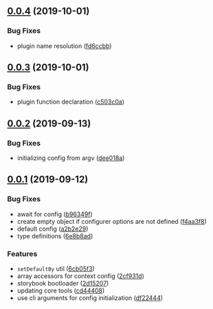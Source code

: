 ## [0.0.4](https://github.com/gavar/webpackery/compare/v/core/0.0.3...v/core/0.0.4) (2019-10-01)


### Bug Fixes

* plugin name resolution ([fd6ccbb](https://github.com/gavar/webpackery/commit/fd6ccbb))

## [0.0.3](https://github.com/gavar/webpackery/compare/v/core/0.0.2...v/core/0.0.3) (2019-10-01)


### Bug Fixes

* plugin function declaration ([c503c0a](https://github.com/gavar/webpackery/commit/c503c0a))

## [0.0.2](https://github.com/gavar/webpackery/compare/v/core/0.0.1...v/core/0.0.2) (2019-09-13)


### Bug Fixes

* initializing config from argv ([dee018a](https://github.com/gavar/webpackery/commit/dee018a))

## [0.0.1](https://github.com/gavar/webpackery/compare/v/core/0.0.0...v/core/0.0.1) (2019-09-12)


### Bug Fixes

* await for config ([b96349f](https://github.com/gavar/webpackery/commit/b96349f))
* create empty object if configurer options are not defined ([f4aa3f8](https://github.com/gavar/webpackery/commit/f4aa3f8))
* default config ([a2b2e29](https://github.com/gavar/webpackery/commit/a2b2e29))
* type definitions ([6e8b8ad](https://github.com/gavar/webpackery/commit/6e8b8ad))


### Features

* `setDefaultBy` util ([6cb05f3](https://github.com/gavar/webpackery/commit/6cb05f3))
* array accessors for context config ([2cf931d](https://github.com/gavar/webpackery/commit/2cf931d))
* storybook bootloader ([2d15207](https://github.com/gavar/webpackery/commit/2d15207))
* updating core tools ([cd44408](https://github.com/gavar/webpackery/commit/cd44408))
* use cli arguments for config initialization ([df22444](https://github.com/gavar/webpackery/commit/df22444))
